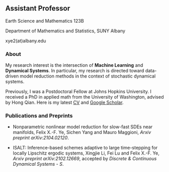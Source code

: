 
## Assistant Professor

Earth Science and Mathematics 123B 

Department of Mathematics and Statistics, SUNY Albany

xye2(at)albany.edu

### About 
My research interest is the intersection of **Machine Learning** and **Dynamical Systems**. In particular, my research is directed toward data-driven model reduction methods in the context of stochastic dynamical systems. 

Previously, I was a Postdoctoral Fellow at Johns Hopkins University. I received a PhD in applied math from the University of Washington, advised by Hong Qian. Here is my latest [CV](https://www.dropbox.com/s/955nv166vh1te03/main.pdf?dl=0) and [Google Scholar](https://scholar.google.com/citations?user=XOUnkpUAAAAJ&hl=en). 

### Publications and Preprints

- Nonparametric nonlinear model reduction for slow-fast SDEs near manifolds, 
 Felix X.-F. Ye, Sichen Yang and Mauro Maggioni, 
  _Arxiv preprint arXiv:2104.02120_.

- ISALT: Inference-based schemes adaptive to large time-stepping for locally Lipschitz ergodic systems, Xingjie Li, Fei Lu and Felix X.-F. Ye,
_Arxiv preprint arXiv:2102.12669_, accepted by _Discrete & Continuous Dynamical Systems - S_.

